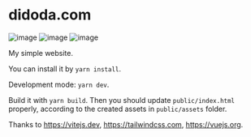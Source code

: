 # didoda.com

![image](https://img.shields.io/badge/Vue.js-35495E?style=for-the-badge&logo=vuedotjs&logoColor=4FC08D)
![image](https://img.shields.io/badge/Vite-B73BFE?style=for-the-badge&logo=vite&logoColor=FFD62E)
![image](https://img.shields.io/badge/Tailwind_CSS-38B2AC?style=for-the-badge&logo=tailwind-css&logoColor=white)

My simple website.

You can install it by `yarn install`.

Development mode: `yarn dev`.

Build it with `yarn build`. Then you should update `public/index.html` properly, according to the created assets in `public/assets` folder.

Thanks to https://vitejs.dev, https://tailwindcss.com, https://vuejs.org.
